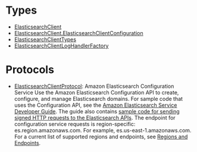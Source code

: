# Types

  - [ElasticsearchClient](/aws-sdk-swift/reference/0.x/AWSElasticsearchService/ElasticsearchClient)
  - [ElasticsearchClient.ElasticsearchClientConfiguration](/aws-sdk-swift/reference/0.x/AWSElasticsearchService/ElasticsearchClient_ElasticsearchClientConfiguration)
  - [ElasticsearchClientTypes](/aws-sdk-swift/reference/0.x/AWSElasticsearchService/ElasticsearchClientTypes)
  - [ElasticsearchClientLogHandlerFactory](/aws-sdk-swift/reference/0.x/AWSElasticsearchService/ElasticsearchClientLogHandlerFactory)

# Protocols

  - [ElasticsearchClientProtocol](/aws-sdk-swift/reference/0.x/AWSElasticsearchService/ElasticsearchClientProtocol):
    Amazon Elasticsearch Configuration Service Use the Amazon Elasticsearch Configuration API to create, configure, and manage Elasticsearch domains. For sample code that uses the Configuration API, see the [Amazon Elasticsearch Service Developer Guide](https://docs.aws.amazon.com/elasticsearch-service/latest/developerguide/es-configuration-samples.html). The guide also contains [sample code for sending signed HTTP requests to the Elasticsearch APIs](https://docs.aws.amazon.com/elasticsearch-service/latest/developerguide/es-request-signing.html). The endpoint for configuration service requests is region-specific: es.region.amazonaws.com. For example, es.us-east-1.amazonaws.com. For a current list of supported regions and endpoints, see [Regions and Endpoints](http://docs.aws.amazon.com/general/latest/gr/rande.html#elasticsearch-service-regions).
